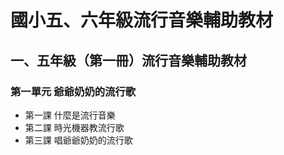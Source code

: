 # 國小五、六年級流行音樂輔助教材


## 一、五年級（第一冊）流行音樂輔助教材

### 第一單元  爺爺奶奶的流行歌

- 第一課  什麼是流行音樂
- 第二課  時光機器教流行歌
- 第三課  唱爺爺奶奶的流行歌